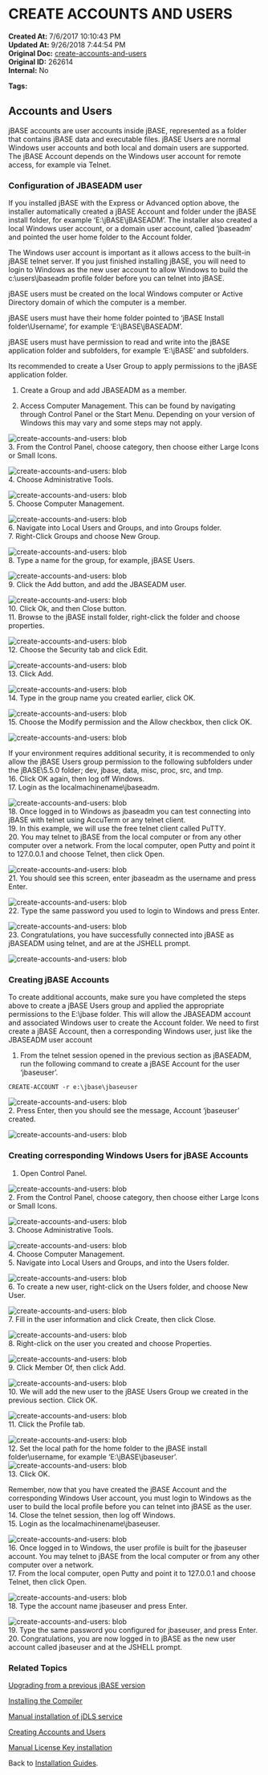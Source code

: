 # CREATE ACCOUNTS AND USERS

**Created At:** 7/6/2017 10:10:43 PM  
**Updated At:** 9/26/2018 7:44:54 PM  
**Original Doc:** [create-accounts-and-users](https://docs.jbase.com/36690-installation-guides/create-accounts-and-users)  
**Original ID:** 262614  
**Internal:** No

**Tags:**
<badge text='how to set up users' vertical='middle' />
<badge text='how to set up windows users' vertical='middle' />

## Accounts and Users

jBASE accounts are user accounts inside jBASE, represented as a folder that contains jBASE data and executable files. jBASE Users are normal Windows user accounts and both local and domain users are supported. The jBASE Account depends on the Windows user account for remote access, for example via Telnet.

### Configuration of JBASEADM user

If you installed jBASE with the Express or Advanced option above, the installer automatically created a jBASE Account and folder under the jBASE install folder, for example ‘E:\jBASE\jBASEADM’. The installer also created a local Windows user account, or a domain user account, called ‘jbaseadm’ and pointed the user home folder to the Account folder.

The Windows user account is important as it allows access to the built-in jBASE telnet server. If you just finished installing jBASE, you will need to login to Windows as the new user account to allow Windows to build the c:\users\jbaseadm profile folder before you can telnet into jBASE.

jBASE users must be created on the local Windows computer or Active Directory domain of which the computer is a member.

jBASE users must have their home folder pointed to ‘jBASE Install folder\Username’, for example ‘E:\jBASE\jBASEADM’.

jBASE users must have permission to read and write into the jBASE application folder and subfolders, for example ‘E:\jBASE’ and subfolders.

Its recommended to create a User Group to apply permissions to the jBASE application folder.

1. Create a Group and add JBASEADM as a member.

2. Access Computer Management. This can be found by navigating through Control Panel or the Start Menu. Depending on your version of Windows this may vary and some steps may not apply.

![create-accounts-and-users: blob](./blob.jpg)  
3. From the Control Panel, choose category, then choose either Large Icons or Small Icons.

![create-accounts-and-users: blob](./blob-2.jpg)  
4. Choose Administrative Tools.

![create-accounts-and-users: blob](./blob-3.jpg)  
5. Choose Computer Management.

![create-accounts-and-users: blob](./blob-4.jpg)  
6. Navigate into Local Users and Groups, and into Groups folder.  
7. Right-Click Groups and choose New Group.

![create-accounts-and-users: blob](./blob-5.jpg)  
8.  Type a name for the group, for example, jBASE Users.

![create-accounts-and-users: blob](./blob-6.jpg)  
9. Click the Add button, and add the JBASEADM user.

![create-accounts-and-users: blob](./blob-7.jpg)  
10. Click Ok, and then Close button.  
11. Browse to the jBASE install folder, right-click the folder and choose properties.

![create-accounts-and-users: blob](./blob-8.jpg)  
12. Choose the Security tab and click Edit.

![create-accounts-and-users: blob](./blob-9.jpg)  
13. Click Add.

![create-accounts-and-users: blob](./blob-10.jpg)  
14. Type in the group name you created earlier, click OK.

![create-accounts-and-users: blob](./blob-11.jpg)  
15. Choose the Modify permission and the Allow checkbox, then click OK.

![create-accounts-and-users: blob](./blob-12.jpg)

If your environment requires additional security, it is recommended to only allow the jBASE Users group permission to the following subfolders under the jBASE\5.5.0 folder; dev, jbase, data, misc, proc, src, and tmp.  
16. Click OK again, then log off Windows.  
17. Login as the localmachinename\jbaseadm.

![create-accounts-and-users: blob](./blob-13.jpg)  
18. Once logged in to Windows as jbaseadm you can test connecting into jBASE with telnet using AccuTerm or any telnet client.  
19. In this example, we will use the free telnet client called PuTTY.  
20. You may telnet to jBASE from the local computer or from any other computer over a network. From the local computer, open Putty and point it to 127.0.0.1 and choose Telnet, then click Open.

![create-accounts-and-users: blob](./blob-14.jpg)  
21. You should see this screen, enter jbaseadm as the username and press Enter.  

![create-accounts-and-users: blob](./blob-15.jpg)  
22. Type the same password you used to login to Windows and press Enter.

![create-accounts-and-users: blob](./blob-16.jpg)  
23. Congratulations, you have successfully connected into jBASE as jBASEADM using telnet, and are at the JSHELL prompt.

![create-accounts-and-users: blob](./blob-17.jpg)

### Creating jBASE Accounts

To create additional accounts, make sure you have completed the steps above to create a jBASE Users group and applied the appropriate permissions to the E:\jbase folder. This will allow the JBASEADM account and associated Windows user to create the Account folder. We need to first create a jBASE Account, then a corresponding Windows user, just like the JBASEADM user account

1. From the telnet session opened in the previous section as jBASEADM, run the following command to create a jBASE Account for the user ‘jbaseuser’.

```
CREATE-ACCOUNT -r e:\jbase\jbaseuser
```

![create-accounts-and-users: blob](./blob-18.jpg)  
2. Press Enter, then you should see the message, Account ‘jbaseuser’ created.

![create-accounts-and-users: blob](./blob-19.jpg)

### Creating corresponding Windows Users for jBASE Accounts

1. Open Control Panel.

![create-accounts-and-users: blob](./blob-20.jpg)  
2. From the Control Panel, choose category, then choose either Large Icons or Small Icons.

![create-accounts-and-users: blob](./blob-21.jpg)  
3. Choose Administrative Tools.

![create-accounts-and-users: blob](./blob-22.jpg)  
4. Choose Computer Management.  
5. Navigate into Local Users and Groups, and into the Users folder.

![create-accounts-and-users: blob](./blob-23.jpg)  
6. To create a new user, right-click on the Users folder, and choose New User.

![create-accounts-and-users: blob](./blob-24.jpg)  
7. Fill in the user information and click Create, then click Close.

![create-accounts-and-users: blob](./blob-25.jpg)  
8. Right-click on the user you created and choose Properties.

![create-accounts-and-users: blob](./blob-26.jpg)  
9. Click Member Of, then click Add.

![create-accounts-and-users: blob](./blob-27.jpg)  
10. We will add the new user to the jBASE Users Group we created in the previous section. Click OK.

![create-accounts-and-users: blob](./blob-28.jpg)  
11. Click the Profile tab.

![create-accounts-and-users: blob](./blob-29.jpg)  
12. Set the local path for the home folder to the jBASE install folder\username, for example ‘E:\jBASE\jbaseuser’.  
    ![create-accounts-and-users: blob](./blob-30.jpg)  
13. Click OK.

Remember, now that you have created the jBASE Account and the corresponding Windows User account, you must login to Windows as the user to build the local profile before you can telnet into jBASE as the user.  
14. Close the telnet session, then log off Windows.  
15. Login as the localmachinename\jbaseuser.

![create-accounts-and-users: blob](./blob-31.jpg)  
16. Once logged in to Windows, the user profile is built for the jbaseuser account. You may telnet to jBASE from the local computer or from any other computer over a network.  
17. From the local computer, open Putty and point it to 127.0.0.1 and choose Telnet, then click Open.

![create-accounts-and-users: blob](./blob-32.jpg)  
18. Type the account name jbaseuser and press Enter.

![create-accounts-and-users: blob](./blob-33.jpg)  
19. Type the same password you configured for jbaseuser, and press Enter.  
20. Congratulations, you are now logged in to jBASE as the new user account called jbaseuser and at the JSHELL prompt.

### Related Topics

[Upgrading from a previous jBASE version](./../upgrading-from-a-previous-version)

[Installing the Compiler](installing-the-windows-compiler)

[Manual installation of jDLS service](./../../../jbase/manual-installation-of-jdls-service)

[Creating Accounts and Users](./.)

[Manual License Key installation](./../manual-license-key-installation)

Back to [Installation Guides](./../README.md).
